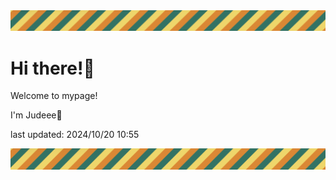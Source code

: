 <!-- Header image -->
<img src="./pokemon/pokemon_40.png" width="1000">

# Hi there!👋

Welcome to mypage!

I'm Judeee🐷

last updated: 2024/10/20 10:55

<!-- Footer image -->
<img src="./pokemon/pokemon_40.png" width="1000">
